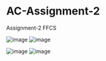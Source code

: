# AC-Assignment-2
Assignment-2 FFCS

![image](https://github.com/Kushagra102/AC-Assignment-2/assets/96788948/31a0f112-eada-4a06-96ae-67554aa5de4a)   ![image](https://github.com/Kushagra102/AC-Assignment-2/assets/96788948/ff04f0d4-9acb-4616-a9ca-9015eec1933f)


![image](https://github.com/Kushagra102/AC-Assignment-2/assets/96788948/9799a03a-ebf6-4306-a70a-a83bca55180d)   ![image](https://github.com/Kushagra102/AC-Assignment-2/assets/96788948/520d39be-4d28-437e-972b-06e5e7f18fdb)
